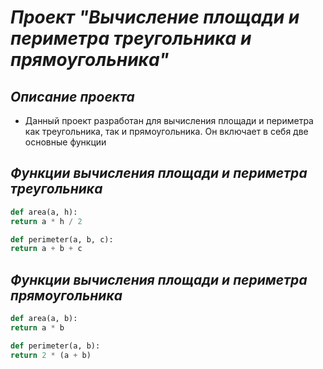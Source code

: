 # ***Проект "Вычисление площади и периметра треугольника и прямоугольника"***
## *Описание проекта*
- Данный проект разработан для вычисления площади и периметра как треугольника, так и прямоугольника. Он включает в себя две основные функции
## *Функции вычисления площади и периметра треугольника*
```python
def area(a, h):
return a * h / 2

def perimeter(a, b, c):
return a + b + c
```
## *Функции вычисления площади и периметра прямоугольника*
```python
def area(a, b):
return a * b

def perimeter(a, b):
return 2 * (a + b)
```